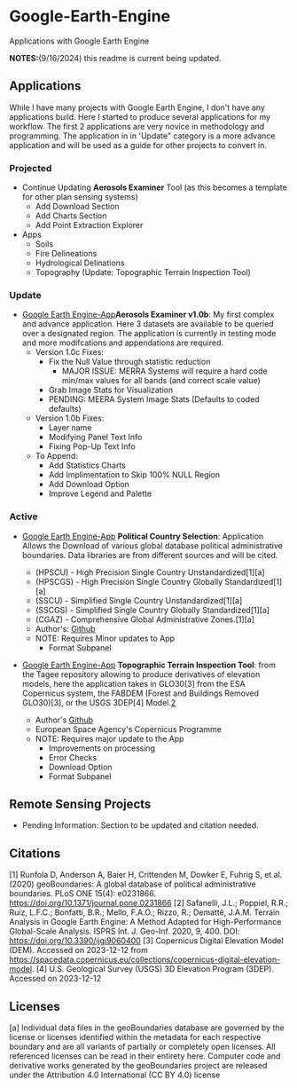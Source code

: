 # Google-Earth-Engine
Applications with Google Earth Engine

**NOTES:**(9/16/2024) this readme is current being updated. 


## Applications
While I have many projects with Google Earth Engine, I don't have any applications build. Here I started to produce several applications for my workflow. The first 2 applications are very novice in methodology and programming. The application in in 'Update" category is a more advance application and will be used as a guide for other projects to convert in.

### Projected
-  Continue Updating **Aerosols Examiner** Tool (as this becomes a template for other plan sensing systems)
	-  Add Download Section
 	-  Add Charts Section
 	-  Add Point Extraction Explorer
  - Apps
  	- Soils
   	- Fire Delineations
    - Hydrological Delinations
    - Topography (Update: Topographic Terrain Inspection Tool)   
### Update
- [Google Earth Engine-App](https://ee-marcelluscampes.projects.earthengine.app/view/aerosols-examiner-v10c)**Aerosols Examiner v1.0b**: My first complex and advance application. Here 3 datasets are available to be queried over a designated region. The application is currently in testing mode and more modifcations and appendations are required.
 	- Version 1.0c Fixes:
  		- Fix the Null Value through statistic reduction
    		- MAJOR ISSUE: MERRA Systems will require a hard code min/max values for all bands (and correct scale value)
 		- Grab Image Stats for Visualization
 		- PENDING: MEERA System Image Stats (Defaults to coded defaults)
 	- Version 1.0b Fixes:
  		- Layer name
    	- Modifying Panel Text Info
      	- Fixing Pop-Up Text Info
    - To Append:
        - Add Statistics Charts
		- Add Implimentation to Skip 100% NULL Region
		- Add Download Option
  		- Improve Legend and Palette   
  
### Active
- [Google Earth Engine-App](https://ee-marcelluscampes.projects.earthengine.app/view/political-country-selection) **Political Country Selection**: Application Allows the Download of various global database political administrative boundaries. Data libraries are from different sources and will be cited. 
	- (HPSCU) - High Precision Single Country Unstandardized[1][a] 
	- (HPSCGS) - High Precision Single Country Globally Standardized[1][a] 
	- (SSCU) - Simplified Single Country Unstandardized[1][a]
	- (SSCGS) - Simplified Single Country Globally Standardized[1][a]
	- (CGAZ) - Comprehensive Global Administrative Zones.[1][a]
	- Author's: [Github](https://github.com/wmgeolab/geoBoundaries)
 	- NOTE: Requires Minor updates to App
  		- Format Subpanel

- [Google Earth Engine-App](https://ee-marcelluscampes.projects.earthengine.app/view/topographic-inspector)  **Topographic Terrain Inspection Tool**: from the Tagee repository allowing to  produce derivatives of elevation models, here the application takes in GLO30[3] from the ESA Copernicus system, the FABDEM (Forest and Buildings Removed GLO30)[3], or the USGS 3DEP[4] Model.[2](https://github.com/zecojls/tagee)  
	- Author's [Github](https://github.com/zecojls/tagee)
 	- European Space Agency's Copernicus Programme
  	- NOTE: Requires major update to the App
  		- Improvements on processing
  		- Error Checks
  		- Download Option
  	 	- Format Subpanel

## Remote Sensing Projects 
- Pending Information: Section to be updated and citation needed.

## Citations
[1] Runfola D, Anderson A, Baier H, Crittenden M, Dowker E, Fuhrig S, et al. (2020) geoBoundaries: A global database of political administrative boundaries. PLoS ONE 15(4): e0231866. https://doi.org/10.1371/journal.pone.0231866
[2] Safanelli, J.L.; Poppiel, R.R.; Ruiz, L.F.C.; Bonfatti, B.R.; Mello, F.A.O.; Rizzo, R.; Demattê, J.A.M. Terrain Analysis in Google Earth Engine: A Method Adapted for High-Performance Global-Scale Analysis. ISPRS Int. J. Geo-Inf. 2020, 9, 400. DOI: https://doi.org/10.3390/ijgi9060400
[3] Copernicus Digital Elevation Model (DEM). Accessed on 2023-12-12 from https://spacedata.copernicus.eu/collections/copernicus-digital-elevation-model.
[4] U.S. Geological Survey (USGS) 3D Elevation Program (3DEP). Accessed on 2023-12-12 

## Licenses
[a] Individual data files in the geoBoundaries database are governed by the license or licenses identified within the metadata for each respective boundary and are all variants of partially or completely open licenses. All referenced licenses can be read in their entirety here. Computer code and derivative works generated by the geoBoundaries project are released under the Attribution 4.0 International (CC BY 4.0) license


